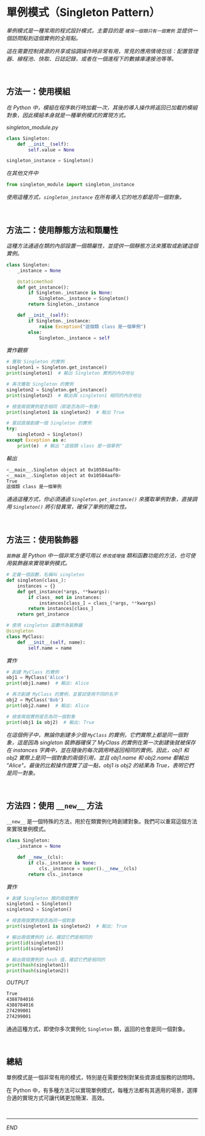 # 單例模式（Singleton Pattern）

_單例模式是一種常用的程式設計模式，主要目的是 `確保一個類只有一個實例` 並提供一個訪問點到這個實例的全局點。_

_這在需要控制資源的共享或協調操作時非常有用，常見的應用情境包括：配置管理器、線程池、快取、日誌記錄，或者在一個進程下的數據庫連接池等等。_

<br>

## 方法一：使用模組

_在 Python 中，模組在程序執行時加載一次，其後的導入操作將返回已加載的模組對象，因此模組本身就是一種單例模式的實現方式。_

_singleton_module.py_
```python
class Singleton:
    def __init__(self):
        self.value = None

singleton_instance = Singleton()
```

_在其他文件中_
```python 
from singleton_module import singleton_instance
```

_使用這種方式，`singleton_instance` 在所有導入它的地方都是同一個對象。_

<br>

## 方法二：使用靜態方法和類屬性

_這種方法通過在類的內部設置一個類屬性，並提供一個靜態方法來獲取或創建這個實例。_

```python
class Singleton:
    _instance = None

    @staticmethod
    def get_instance():
        if Singleton._instance is None:
            Singleton._instance = Singleton()
        return Singleton._instance

    def __init__(self):
        if Singleton._instance:
            raise Exception("這個類 class 是一個單例")
        else:
            Singleton._instance = self
```
_實作觀察_
```python
# 獲取 Singleton 的實例
singleton1 = Singleton.get_instance()
print(singleton1)  # 輸出 Singleton 實例的內存地址

# 再次獲取 Singleton 的實例
singleton2 = Singleton.get_instance()
print(singleton2)  # 輸出與 singleton1 相同的內存地址

# 檢查兩個實例是否相同（即是否為同一對象）
print(singleton1 is singleton2)  # 輸出 True

# 嘗試直接創建一個 Singleton 的實例
try:
    singleton3 = Singleton()
except Exception as e:
    print(e)  # 輸出 "這個類 class 是一個單例"
```
_輸出_
```bash
<__main__.Singleton object at 0x10584aaf0>
<__main__.Singleton object at 0x10584aaf0>
True
這個類 class 是一個單例
```

_通過這種方式，你必須通過 `Singleton.get_instance()` 來獲取單例對象，直接調用 `Singleton()` 將引發異常，確保了單例的獨立性。_

<br>

## 方法三：使用裝飾器

_`裝飾器` 是 Python 中一個非常方便可用以 `修改或增強` 類和函數功能的方法，也可使用裝飾器來實現單例模式。_

```python
# 定義一個函數，名稱叫 singleton
def singleton(class_):
    instances = {}
    def get_instance(*args, **kwargs):
        if class_ not in instances:
            instances[class_] = class_(*args, **kwargs)
        return instances[class_]
    return get_instance

# 使用 singleton 函數作為裝飾器
@singleton
class MyClass:
    def __init__(self, name):
        self.name = name
```
_實作_
```python
# 創建 MyClass 的實例
obj1 = MyClass('Alice')
print(obj1.name)  # 輸出: Alice

# 再次創建 MyClass 的實例，並嘗試使用不同的名字
obj2 = MyClass('Bob')
print(obj2.name)  # 輸出: Alice

# 檢查兩個實例是否為同一個對象
print(obj1 is obj2)  # 輸出: True
```

_在這個例子中，無論你創建多少個 `MyClass` 的實例，它們實際上都是同一個對象，這是因為 singleton 裝飾器確保了 MyClass 的實例在第一次創建後就被保存在 instances 字典中，並在隨後的每次調用時返回相同的實例。因此，obj1 和 obj2 實際上是同一個對象的兩個引用，並且 obj1.name 和 obj2.name 都輸出 "Alice"。最後的比較操作證實了這一點，obj1 is obj2 的結果為 True，表明它們是同一對象。_


<br>

## 方法四：使用 `__new__` 方法

`__new__` 是一個特殊的方法，用於在類實例化時創建對象。我們可以重寫這個方法來實現單例模式。

```python
class Singleton:
    _instance = None

    def __new__(cls):
        if cls._instance is None:
            cls._instance = super().__new__(cls)
        return cls._instance
```
_實作_
```python
# 創建 Singleton 類的兩個實例
singleton1 = Singleton()
singleton2 = Singleton()

# 檢查兩個實例是否為同一個對象
print(singleton1 is singleton2)  # 輸出: True

# 輸出兩個實例的 id，確認它們是相同的
print(id(singleton1)) 
print(id(singleton2)) 

# 輸出兩個實例的 hash 值，確認它們是相同的
print(hash(singleton1))
print(hash(singleton2))
```
_OUTPUT_
```bash
True
4388784016
4388784016
274299001
274299001
```

通過這種方式，即使你多次實例化 `Singleton` 類，返回的也會是同一個對象。

<br>

## 總結

單例模式是一個非常有用的模式，特別是在需要控制對某些資源或服務的訪問時。

在 Python 中，有多種方法可以實現單例模式，每種方法都有其適用的場景，選擇合適的實現方式可讓代碼更加簡潔、高效。

<br>

---

_END_